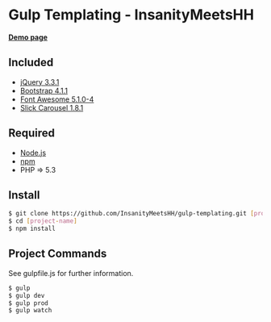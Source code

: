 # Gulp Templating - InsanityMeetsHH

[**Demo page**](http://gulp.insanitymeetshh.net)

## Included
* [jQuery 3.3.1](http://jquery.com)
* [Bootstrap 4.1.1](https://getbootstrap.com)
* [Font Awesome 5.1.0-4](https://fontawesome.com)
* [Slick Carousel 1.8.1](http://kenwheeler.github.io/slick/)

## Required
* [Node.js](http://nodejs.org/en/download/)
* [npm](http://www.npmjs.com/get-npm)
* PHP => 5.3

## Install
```bash
$ git clone https://github.com/InsanityMeetsHH/gulp-templating.git [project-name]
$ cd [project-name]
$ npm install
```

## Project Commands
See gulpfile.js for further information.
```bash
$ gulp
$ gulp dev
$ gulp prod
$ gulp watch
```